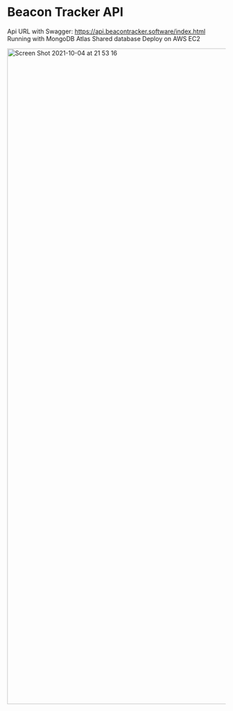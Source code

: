 # Beacon Tracker API

Api URL with Swagger: https://api.beacontracker.software/index.html
Running with MongoDB Atlas Shared database
Deploy on AWS EC2  

<img width="1511" alt="Screen Shot 2021-10-04 at 21 53 16" src="https://user-images.githubusercontent.com/22487037/135943715-e88a926a-25b0-46a2-b824-abff6389f6c9.png">
